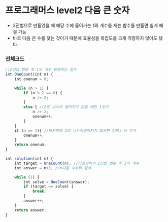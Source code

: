 # 프로그래머스 level2 다음 큰 숫자
- 2진법으로 만들었을 때 해당 수에 들어가는 1의 개수를 세는 함수를 만들면 쉽게 해결 가능
- 바로 다음 큰 수를 찾는 것이기 때문에 효율성을 복잡도를 크게 걱정하지 않아도 됐다.

### 전체코드
```jsx
//2진법 변환 후 1의 개수 반환하는 함수
int OneCount(int n) {
	int onenum = 0;

	while (n > 1) {
		if (n % 2 == 0) {
			n /= 2;
		}
		else { //2로 나누어 떨어지지 않을 때만 1추가
			n /= 2;
			onenum++;
		}
	}
	if (n == 1){ //마지막에 2로 나누어떨어지지 않으면 1하나 더 추가
		onenum++;
	}
	return onenum;
}

int solution(int n) {
	int target = OneCount(n); //타겟넘버의 2진법 변환 후 1의 개수
	int answer = n+1; //n다음 수부터 탐색

	while (1) {
		int solve = OneCount(answer);
		if (target == solve) {
			break;
		}
		answer++;
	}
	return answer;
}
```
